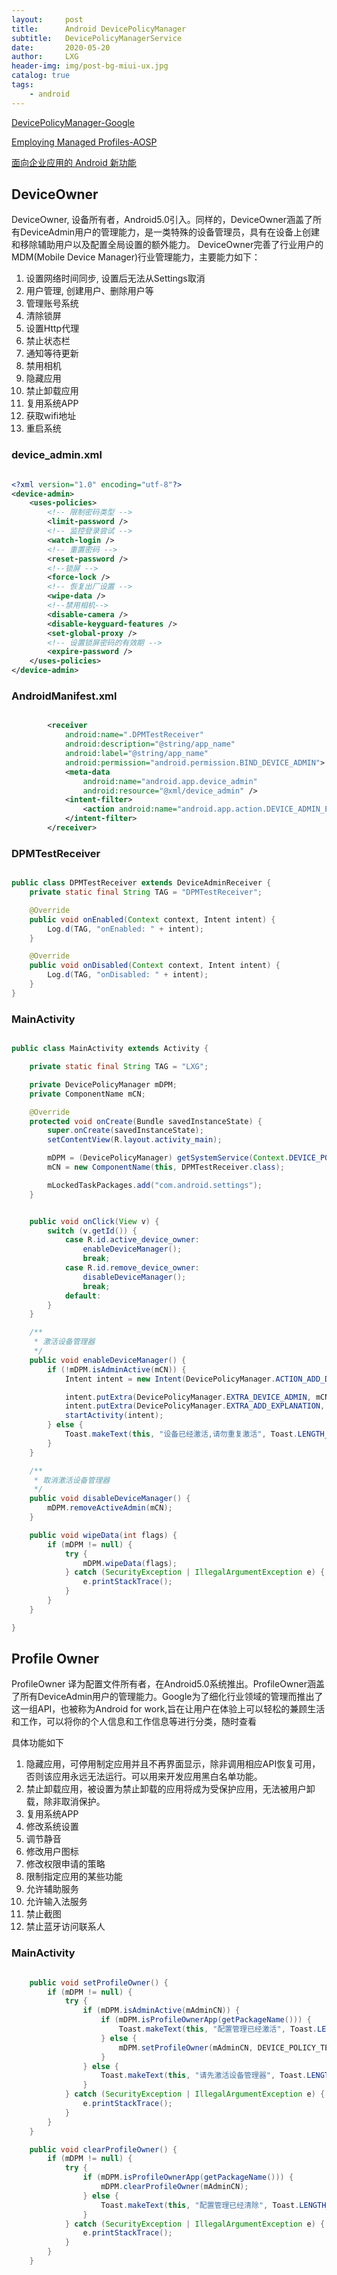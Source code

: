 ```yaml
---
layout:     post
title:      Android DevicePolicyManager
subtitle:   DevicePolicyManagerService
date:       2020-05-20
author:     LXG
header-img: img/post-bg-miui-ux.jpg
catalog: true
tags:
    - android
---
```


[DevicePolicyManager-Google](https://developer.android.google.cn/reference/android/app/admin/DevicePolicyManager?hl=zh-cn)

[Employing Managed Profiles-AOSP](https://source.android.google.cn/devices/tech/admin/managed-profiles?hl=en)

[面向企业应用的 Android 新功能](https://developer.android.google.cn/work/versions?hl=zh-cn)

## DeviceOwner

DeviceOwner, 设备所有者，Android5.0引入。同样的，DeviceOwner涵盖了所有DeviceAdmin用户的管理能力，是一类特殊的设备管理员，具有在设备上创建和移除辅助用户以及配置全局设置的额外能力。
DeviceOwner完善了行业用户的MDM(Mobile Device Manager)行业管理能力，主要能力如下：

1. 设置网络时间同步, 设置后无法从Settings取消
2. 用户管理, 创建用户、删除用户等
3. 管理账号系统
4. 清除锁屏
5. 设置Http代理
6. 禁止状态栏
7. 通知等待更新
8. 禁用相机
9. 隐藏应用
10. 禁止卸载应用
11. 复用系统APP
12. 获取wifi地址
13. 重启系统

### device_admin.xml

```xml

<?xml version="1.0" encoding="utf-8"?>
<device-admin>
    <uses-policies>
        <!-- 限制密码类型 -->
        <limit-password />
        <!-- 监控登录尝试 -->
        <watch-login />
        <!-- 重置密码 -->
        <reset-password />
        <!--锁屏 -->
        <force-lock />
        <!-- 恢复出厂设置 -->
        <wipe-data />
        <!--禁用相机-->
        <disable-camera />
        <disable-keyguard-features />
        <set-global-proxy />
        <!-- 设置锁屏密码的有效期 -->
        <expire-password />
    </uses-policies>
</device-admin>

```

### AndroidManifest.xml

```xml

        <receiver
            android:name=".DPMTestReceiver"
            android:description="@string/app_name"
            android:label="@string/app_name"
            android:permission="android.permission.BIND_DEVICE_ADMIN">
            <meta-data
                android:name="android.app.device_admin"
                android:resource="@xml/device_admin" />
            <intent-filter>
                <action android:name="android.app.action.DEVICE_ADMIN_ENABLED" />
            </intent-filter>
        </receiver>

```

### DPMTestReceiver

```java

public class DPMTestReceiver extends DeviceAdminReceiver {
    private static final String TAG = "DPMTestReceiver";

    @Override
    public void onEnabled(Context context, Intent intent) {
        Log.d(TAG, "onEnabled: " + intent);
    }

    @Override
    public void onDisabled(Context context, Intent intent) {
        Log.d(TAG, "onDisabled: " + intent);
    }
}

```

### MainActivity

```java

public class MainActivity extends Activity {

    private static final String TAG = "LXG";

    private DevicePolicyManager mDPM;
    private ComponentName mCN;

    @Override
    protected void onCreate(Bundle savedInstanceState) {
        super.onCreate(savedInstanceState);
        setContentView(R.layout.activity_main);

        mDPM = (DevicePolicyManager) getSystemService(Context.DEVICE_POLICY_SERVICE);
        mCN = new ComponentName(this, DPMTestReceiver.class);

        mLockedTaskPackages.add("com.android.settings");
    }


    public void onClick(View v) {
        switch (v.getId()) {
            case R.id.active_device_owner:
                enableDeviceManager();
                break;
            case R.id.remove_device_owner:
                disableDeviceManager();
                break;
            default:
        }
    }

    /**
     * 激活设备管理器
     */
    public void enableDeviceManager() {
        if (!mDPM.isAdminActive(mCN)) {
            Intent intent = new Intent(DevicePolicyManager.ACTION_ADD_DEVICE_ADMIN);

            intent.putExtra(DevicePolicyManager.EXTRA_DEVICE_ADMIN, mCN);
            intent.putExtra(DevicePolicyManager.EXTRA_ADD_EXPLANATION, "请求激活");
            startActivity(intent);
        } else {
            Toast.makeText(this, "设备已经激活,请勿重复激活", Toast.LENGTH_SHORT).show();
        }
    }

    /**
     * 取消激活设备管理器
     */
    public void disableDeviceManager() {
        mDPM.removeActiveAdmin(mCN);
    }

    public void wipeData(int flags) {
        if (mDPM != null) {
            try {
                mDPM.wipeData(flags);
            } catch (SecurityException | IllegalArgumentException e) {
                e.printStackTrace();
            }
        }
    }

}

```

## Profile Owner

ProfileOwner 译为配置文件所有者，在Android5.0系统推出。ProfileOwner涵盖了所有DeviceAdmin用户的管理能力。Google为了细化行业领域的管理而推出了这一组API，也被称为Android for work,旨在让用户在体验上可以轻松的兼顾生活和工作，可以将你的个人信息和工作信息等进行分类，随时查看

具体功能如下

1. 隐藏应用，可停用制定应用并且不再界面显示，除非调用相应API恢复可用，否则该应用永远无法运行。可以用来开发应用黑白名单功能。
2. 禁止卸载应用，被设置为禁止卸载的应用将成为受保护应用，无法被用户卸载，除非取消保护。
3. 复用系统APP
4. 修改系统设置
5. 调节静音
6. 修改用户图标
7. 修改权限申请的策略
8. 限制指定应用的某些功能
9. 允许辅助服务
10. 允许输入法服务
11. 禁止截图
12. 禁止蓝牙访问联系人

### MainActivity

```java

    public void setProfileOwner() {
        if (mDPM != null) {
            try {
                if (mDPM.isAdminActive(mAdminCN)) {
                    if (mDPM.isProfileOwnerApp(getPackageName())) {
                        Toast.makeText(this, "配置管理已经激活", Toast.LENGTH_SHORT).show();
                    } else {
                        mDPM.setProfileOwner(mAdminCN, DEVICE_POLICY_TEST, UserHandle.myUserId());
                    }
                } else {
                    Toast.makeText(this, "请先激活设备管理器", Toast.LENGTH_SHORT).show();
                }
            } catch (SecurityException | IllegalArgumentException e) {
                e.printStackTrace();
            }
        }
    }

    public void clearProfileOwner() {
        if (mDPM != null) {
            try {
                if (mDPM.isProfileOwnerApp(getPackageName())) {
                    mDPM.clearProfileOwner(mAdminCN);
                } else {
                    Toast.makeText(this, "配置管理已经清除", Toast.LENGTH_SHORT).show();
                }
            } catch (SecurityException | IllegalArgumentException e) {
                e.printStackTrace();
            }
        }
    }

```
